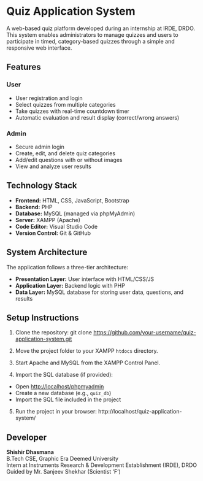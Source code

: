 # Quiz Application System

A web-based quiz platform developed during an internship at IRDE, DRDO. This system enables administrators to manage quizzes and users to participate in timed, category-based quizzes through a simple and responsive web interface.

## Features

### User
- User registration and login
- Select quizzes from multiple categories
- Take quizzes with real-time countdown timer
- Automatic evaluation and result display (correct/wrong answers)

### Admin
- Secure admin login
- Create, edit, and delete quiz categories
- Add/edit questions with or without images
- View and analyze user results

## Technology Stack

- **Frontend:** HTML, CSS, JavaScript, Bootstrap
- **Backend:** PHP
- **Database:** MySQL (managed via phpMyAdmin)
- **Server:** XAMPP (Apache)
- **Code Editor:** Visual Studio Code
- **Version Control:** Git & GitHub

## System Architecture

The application follows a three-tier architecture:

- **Presentation Layer:** User interface with HTML/CSS/JS
- **Application Layer:** Backend logic with PHP
- **Data Layer:** MySQL database for storing user data, questions, and results

## Setup Instructions

1. Clone the repository:
git clone https://github.com/your-username/quiz-application-system.git

2. Move the project folder to your XAMPP `htdocs` directory.

3. Start Apache and MySQL from the XAMPP Control Panel.

4. Import the SQL database (if provided):
- Open [http://localhost/phpmyadmin](http://localhost/phpmyadmin)
- Create a new database (e.g., `quiz_db`)
- Import the SQL file included in the project

5. Run the project in your browser:
http://localhost/quiz-application-system/

## Developer

**Shishir Dhasmana**  
B.Tech CSE, Graphic Era Deemed University  
Intern at Instruments Research & Development Establishment (IRDE), DRDO  
Guided by Mr. Sanjeev Shekhar (Scientist ‘F’)
